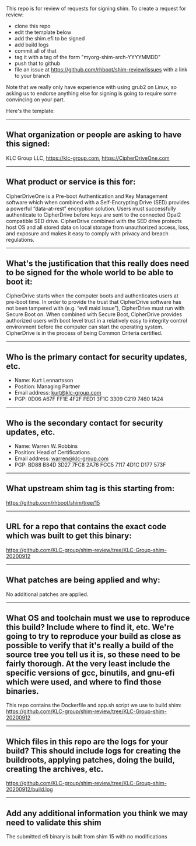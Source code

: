 This repo is for review of requests for signing shim.  To create a request for review:

- clone this repo
- edit the template below
- add the shim.efi to be signed
- add build logs
- commit all of that
- tag it with a tag of the form "myorg-shim-arch-YYYYMMDD"
- push that to github
- file an issue at https://github.com/rhboot/shim-review/issues with a link to your branch

Note that we really only have experience with using grub2 on Linux, so asking
us to endorse anything else for signing is going to require some convincing on
your part.

Here's the template:

-------------------------------------------------------------------------------
What organization or people are asking to have this signed:
-------------------------------------------------------------------------------
KLC Group LLC, 
https://klc-group.com, 
https://CipherDriveOne.com 

-------------------------------------------------------------------------------
What product or service is this for:
-------------------------------------------------------------------------------
CipherDriveOne is a Pre-boot Authentication and Key Management software which
when combined with a Self-Encrypting Drive (SED) provides a powerful 
“data-at-rest” encryption solution. Users must successfully authenticate to 
CipherDrive before keys are sent to the connected Opal2 compatible SED drive.
CipherDrive combined with the SED drive protects host OS and all stored data on
local storage from unauthorized access, loss, and exposure and makes it easy to
comply with privacy and breach regulations.


-------------------------------------------------------------------------------
What's the justification that this really does need to be signed for the whole world to be able to boot it:
-------------------------------------------------------------------------------
CipherDrive starts when the computer boots and authenticates users at pre-boot time.
In order to provide the trust that CipherDrive software has not been tampered with
(e.g. “evil maid issue”), CipherDrive must run with Secure Boot on. When combined
with Secure Boot, CipherDrive provides authorized users with boot level trust in a
relatively easy to integrity control environment before the computer can start the
operating system. CipherDrive is in the process of being Common Criteria certified.

-------------------------------------------------------------------------------
Who is the primary contact for security updates, etc.
-------------------------------------------------------------------------------
- Name: Kurt Lennartsson
- Position: Managing Partner
- Email address: kurt@klc-group.com
- PGP: 0D06 A67F FF1E 4F2F FED1  3F1C 3309 C219 7460 1A24

-------------------------------------------------------------------------------
Who is the secondary contact for security updates, etc.
-------------------------------------------------------------------------------
- Name: Warren W. Robbins
- Position: Head of Certifications
- Email address: warren@klc-group.com
- PGP: BD88 B84D 3D27 7FC8 2A76  FCC5 7117 4D1C D177 573F

-------------------------------------------------------------------------------
What upstream shim tag is this starting from:
-------------------------------------------------------------------------------
https://github.com/rhboot/shim/tree/15

-------------------------------------------------------------------------------
URL for a repo that contains the exact code which was built to get this binary:
-------------------------------------------------------------------------------
https://github.com/KLC-group/shim-review/tree/KLC-Group-shim-20200912

-------------------------------------------------------------------------------
What patches are being applied and why:
-------------------------------------------------------------------------------
No additional patches are applied.

-------------------------------------------------------------------------------
What OS and toolchain must we use to reproduce this build?  Include where to find it, etc.  We're going to try to reproduce your build as close as possible to verify that it's really a build of the source tree you tell us it is, so these need to be fairly thorough. At the very least include the specific versions of gcc, binutils, and gnu-efi which were used, and where to find those binaries.
-------------------------------------------------------------------------------
This repo contains the Dockerfile and app.sh script we use to build shim:
https://github.com/KLC-group/shim-review/tree/KLC-Group-shim-20200912

-------------------------------------------------------------------------------
Which files in this repo are the logs for your build?   This should include logs for creating the buildroots, applying patches, doing the build, creating the archives, etc.
-------------------------------------------------------------------------------
https://github.com/KLC-group/shim-review/tree/KLC-Group-shim-20200912/build.log

-------------------------------------------------------------------------------
Add any additional information you think we may need to validate this shim
-------------------------------------------------------------------------------
The submitted efi binary is built from shim 15 with no modifications
